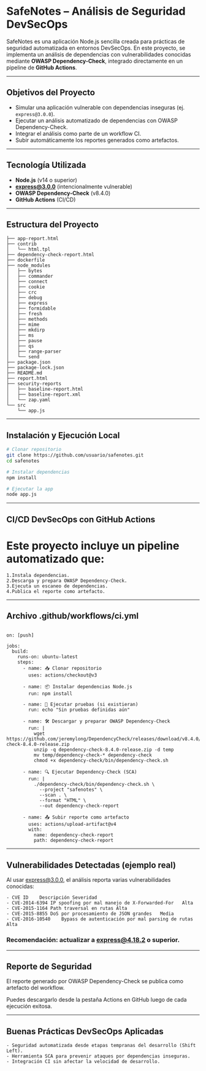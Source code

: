 # SafeNotes – Análisis de Seguridad DevSecOps

SafeNotes es una aplicación Node.js sencilla creada para prácticas de seguridad automatizada en entornos DevSecOps. En este proyecto, se implementa un análisis de dependencias con vulnerabilidades conocidas mediante **OWASP Dependency-Check**, integrado directamente en un pipeline de **GitHub Actions**.

---

## Objetivos del Proyecto

- Simular una aplicación vulnerable con dependencias inseguras (ej. `express@3.0.0`).
- Ejecutar un análisis automatizado de dependencias con OWASP Dependency-Check.
- Integrar el análisis como parte de un workflow CI.
- Subir automáticamente los reportes generados como artefactos.

---

## Tecnología Utilizada

- **Node.js** (v14 o superior)
- **express@3.0.0** (intencionalmente vulnerable)
- **OWASP Dependency-Check** (v8.4.0)
- **GitHub Actions** (CI/CD)

---

## Estructura del Proyecto

```../safenotes/
├── app-report.html
├── contrib
│   └── html.tpl
├── dependency-check-report.html
├── dockerfile
├── node_modules
│   ├── bytes
│   ├── commander
│   ├── connect
│   ├── cookie
│   ├── crc
│   ├── debug
│   ├── express
│   ├── formidable
│   ├── fresh
│   ├── methods
│   ├── mime
│   ├── mkdirp
│   ├── ms
│   ├── pause
│   ├── qs
│   ├── range-parser
│   └── send
├── package.json
├── package-lock.json
├── README.md
├── report.html
├── security-reports
│   ├── baseline-report.html
│   ├── baseline-report.xml
│   └── zap.yaml
└── src
    └── app.js
```

---

## Instalación y Ejecución Local

```bash
# Clonar repositorio
git clone https://github.com/usuario/safenotes.git
cd safenotes

# Instalar dependencias
npm install

# Ejecutar la app
node app.js
```

---

## CI/CD DevSecOps con GitHub Actions
# Este proyecto incluye un pipeline automatizado que:

    1.Instala dependencias.
    2.Descarga y prepara OWASP Dependency-Check.
    3.Ejecuta un escaneo de dependencias.
    4.Publica el reporte como artefacto.

---

## Archivo .github/workflows/ci.yml

```name: DevSecOps CI

on: [push]

jobs:
  build:
    runs-on: ubuntu-latest
    steps:
      - name: 📥 Clonar repositorio
        uses: actions/checkout@v3

      - name: 📦 Instalar dependencias Node.js
        run: npm install

      - name: 🧪 Ejecutar pruebas (si existieran)
        run: echo "Sin pruebas definidas aún"

      - name: 🛠️ Descargar y preparar OWASP Dependency-Check
        run: |
          wget https://github.com/jeremylong/DependencyCheck/releases/download/v8.4.0/dependency-check-8.4.0-release.zip
          unzip -q dependency-check-8.4.0-release.zip -d temp
          mv temp/dependency-check-* dependency-check
          chmod +x dependency-check/bin/dependency-check.sh

      - name: 🔍 Ejecutar Dependency-Check (SCA)
        run: |
          ./dependency-check/bin/dependency-check.sh \
            --project "safenotes" \
            --scan . \
            --format "HTML" \
            --out dependency-check-report

      - name: 📤 Subir reporte como artefacto
        uses: actions/upload-artifact@v4
        with:
          name: dependency-check-report
          path: dependency-check-report
```
---

## Vulnerabilidades Detectadas (ejemplo real)
Al usar express@3.0.0, el análisis reporta varias vulnerabilidades conocidas:

    - CVE ID	Descripción	Severidad
    - CVE-2014-6394	IP spoofing por mal manejo de X-Forwarded-For	Alta
    - CVE-2015-1164	Path traversal en rutas	Alta
    - CVE-2015-8855	DoS por procesamiento de JSON grandes	Media
    - CVE-2016-10540	Bypass de autenticación por mal parsing de rutas	Alta

### Recomendación: actualizar a express@4.18.2 o superior.

---

## Reporte de Seguridad
El reporte generado por OWASP Dependency-Check se publica como artefacto del workflow.

Puedes descargarlo desde la pestaña Actions en GitHub luego de cada ejecución exitosa.

---

## Buenas Prácticas DevSecOps Aplicadas
    - Seguridad automatizada desde etapas tempranas del desarrollo (Shift Left).
    - Herramienta SCA para prevenir ataques por dependencias inseguras.
    - Integración CI sin afectar la velocidad de desarrollo.